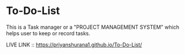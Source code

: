 # To-Do-List
This is a Task manager or a "PROJECT MANAGEMENT SYSTEM" which helps user to keep or record tasks.


LIVE LINK :: https://priyanshurana1.github.io/To-Do-List/
